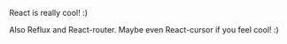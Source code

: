 React is really cool! :)


Also Reflux and React-router. Maybe even React-cursor if you feel cool! :)